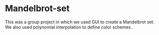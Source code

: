 # Mandelbrot-set
This was a group project in which we used GUI to create a Mandelbrot set. We also used polynomial interpolation to define color schemes.
